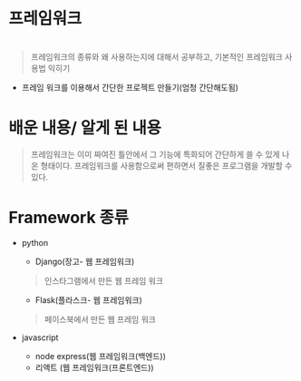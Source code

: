 # 프레임워크
#

> 프레임워크의 종류와 왜 사용하는지에 대해서 공부하고, 기본적인 프레임워크 사용법 익히기

* 프레임 워크를 이용해서 간단한 프로젝트 만들기(엄청 간단해도됨)

#

# 배운 내용/ 알게 된 내용

> 프레임워크는 이미 짜여진 틀안에서 그 기능에 특화되어 간단하게 쓸 수 있게 나온 형태이다.
> 프레임워크를 사용함으로써 편하면서 질좋은 프로그램을 개발할 수 있다.

# Framework 종류

* python
  * Django(장고- 웹 프레임워크)
   > 인스타그램에서 만든 웹 프레임 워크
  * Flask(플라스크- 웹 프레임워크)
   > 페이스북에서 만든 웹 프레임 워크
   
* javascript
  * node express(웹 프레임워크(백엔드))
  * 리액트 (웹 프레임워크(프론트엔드))
